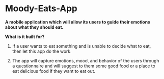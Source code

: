 # Moody-Eats-App
**A mobile application which will allow its users to guide their emotions about what they should eat.**

**What is it built for?**

1. If a user wants to eat something and is unable to decide what to eat, then let this app do the work.

2. The app will capture emotions, mood, and behavior of the users through a questionnaire and will suggest to them some good food or a place to eat delicious food if they want to eat out. 
